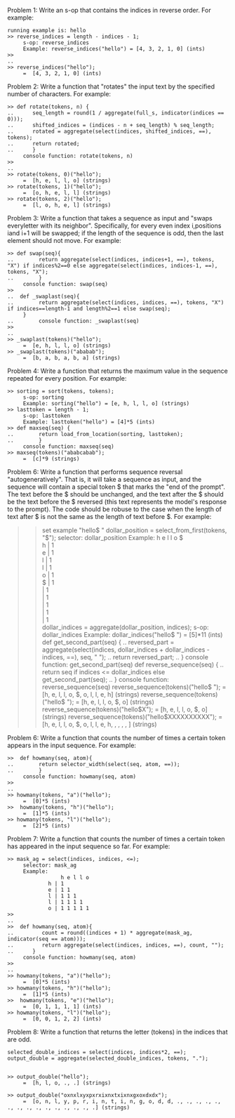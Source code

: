 Problem 1: Write an s-op that contains the indices in reverse order. For example:

```
running example is: hello
>> reverse_indices = length - indices - 1;
     s-op: reverse_indices
 	 Example: reverse_indices("hello") = [4, 3, 2, 1, 0] (ints)
>> 
.. 
>> reverse_indices("hello");
	 =  [4, 3, 2, 1, 0] (ints) 
```


Problem 2: Write a function that "rotates" the input text by the specified number of characters. For example:

```
>> def rotate(tokens, n) {
..      seq_length = round(1 / aggregate(full_s, indicator(indices == 0)));
..      shifted_indices = (indices - n + seq_length) % seq_length;
..      rotated = aggregate(select(indices, shifted_indices, ==), tokens);
..      return rotated;
..      }
     console function: rotate(tokens, n)
>> 
.. 
>> rotate(tokens, 0)("hello");
	 =  [h, e, l, l, o] (strings)
>> rotate(tokens, 1)("hello");
	 =  [o, h, e, l, l] (strings)
>> rotate(tokens, 2)("hello");
	 =  [l, o, h, e, l] (strings)
```

Problem 3: Write a function that takes a sequence as input and "swaps everyletter with its neighbor". Specifically, for every even index i,positions iand i+1 will be swapped; if the length of the sequence is odd, then the last element should not move. For example:


```
>> def swap(seq){
..        return aggregate(select(indices, indices+1, ==), tokens, "X") if indices%2==0 else aggregate(select(indices, indices-1, ==), tokens, "X");
..        }
     console function: swap(seq)
>>  
..  def _swaplast(seq){
..        return aggregate(select(indices, indices, ==), tokens, "X") if indices==length-1 and length%2==1 else swap(seq);
     }
..        console function: _swaplast(seq)
>> 
.. 
>> _swaplast(tokens)("hello");
	 =  [e, h, l, l, o] (strings)
>> _swaplast(tokens)("ababab");
	 =  [b, a, b, a, b, a] (strings)
```


Problem 4: Write a function that returns the maximum value in the sequence repeated for every position. For example:
```
>> sorting = sort(tokens, tokens);
     s-op: sorting
 	 Example: sorting("hello") = [e, h, l, l, o] (strings)
>> lasttoken = length - 1;
     s-op: lasttoken
 	 Example: lasttoken("hello") = [4]*5 (ints)
>> def maxseq(seq) {
..        return load_from_location(sorting, lasttoken);
..        }
     console function: maxseq(seq)
>> maxseq(tokens)("ababcabab");
	 =  [c]*9 (strings)
```



Problem 6: Write a function that performs sequence reversal "autogeneratively". That is, it will take a sequence as input, and the sequence will contain a special token $ that marks the "end of the prompt". The text before the $ should be unchanged, and the text after the $ should be the text before the $ reversed (this text represents the model's response to the prompt). The code should be robuse to the case when the length of text after $ is not the same as the length of text before $. For example:

>> set example "hello$     "
>> dollar_position = select_from_first(tokens, "$");
     selector: dollar_position
 	 Example:
 			     h e l l o $          
 			 h |           1          
 			 e |           1          
 			 l |           1          
 			 l |           1          
 			 o |           1          
 			 $ |           1          
 			   |           1          
 			   |           1          
 			   |           1          
 			   |           1          
 			   |           1          
>>  dollar_indices = aggregate(dollar_position, indices);
     s-op: dollar_indices
 	 Example: dollar_indices("hello$     ") = [5]*11 (ints)
>> def get_second_part(seq) {
..        reversed_part = aggregate(select(indices, dollar_indices + dollar_indices - indices, ==), seq, " ");
..        return reversed_part;
..   }
     console function: get_second_part(seq)
>> def reverse_sequence(seq) {
..        return seq if indices <= dollar_indices else get_second_part(seq);
..   }
     console function: reverse_sequence(seq)
>> reverse_sequence(tokens)("hello$     ");
	 =  [h, e, l, l, o, $, o, l, l, e, h] (strings)
>> reverse_sequence(tokens)("hello$ ");
	 =  [h, e, l, l, o, $, o] (strings)
>> reverse_sequence(tokens)("hello$X");
	 =  [h, e, l, l, o, $, o] (strings)
>> reverse_sequence(tokens)("hello$XXXXXXXXXX");
	 =  [h, e, l, l, o, $, o, l, l, e, h,  ,  ,  ,  ,  ] (strings)

Problem 6: Write a function that counts the number of times a certain token appears in the input sequence. For example:
```
>>  def howmany(seq, atom){
..        return selector_width(select(seq, atom, ==));
..        }
     console function: howmany(seq, atom)
>> 
.. 
>> howmany(tokens, "a")("hello");
	 =  [0]*5 (ints)
>>  howmany(tokens, "h")("hello");
	 =  [1]*5 (ints)
>> howmany(tokens, "l")("hello");
	 =  [2]*5 (ints)
```


Problem 7: Write a function that counts the number of times a certain token has appeared in the input sequence so far. For example:

```
>> mask_ag = select(indices, indices, <=);
     selector: mask_ag
 	 Example:
 			     h e l l o
 			 h | 1        
 			 e | 1 1      
 			 l | 1 1 1    
 			 l | 1 1 1 1  
 			 o | 1 1 1 1 1
>> 
.. 
>>  def howmany(seq, atom){
..         count = round((indices + 1) * aggregate(mask_ag, indicator(seq == atom)));
..         return aggregate(select(indices, indices, ==), count, "");
..      }
     console function: howmany(seq, atom)
>> 
.. 
>> howmany(tokens, "a")("hello");
	 =  [0]*5 (ints)
>> howmany(tokens, "h")("hello");
	 =  [1]*5 (ints)
>>  howmany(tokens, "e")("hello");
	 =  [0, 1, 1, 1, 1] (ints)
>> howmany(tokens, "l")("hello");
	 =  [0, 0, 1, 2, 2] (ints)
```

Problem 8: Write a function that returns the letter (tokens) in the indices that are odd. 

```
selected_double_indices = select(indices, indices*2, ==);
output_double = aggregate(selected_double_indices, tokens, ".");


>> output_double("hello");
	 =  [h, l, o, ., .] (strings)

>> output_double("oxnxlxyxpxrxixnxtxixnxgxoxdxdx");
	 =  [o, n, l, y, p, r, i, n, t, i, n, g, o, d, d, ., ., ., ., ., ., ., ., ., ., ., ., ., ., .] (strings)
```
